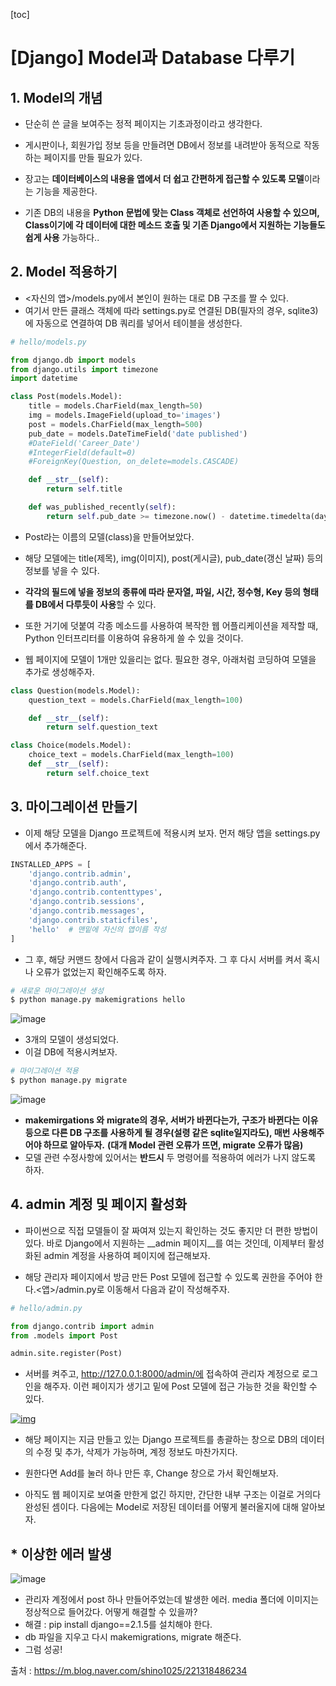 [toc]

# [Django] Model과 Database 다루기

## 1. Model의 개념

- 단순히 쓴 글을 보여주는 정적 페이지는 기초과정이라고 생각한다. 

- 게시판이나, 회원가입 정보 등을 만들려면 DB에서 정보를 내려받아 동적으로 작동하는 페이지를 만들 필요가 있다.

- 장고는 **데이터베이스의 내용을 앱에서 더 쉽고 간편하게 접근할 수 있도록 모델**이라는 기능을 제공한다.
- 기존 DB의 내용을 **Python 문법에 맞는 Class 객체로 선언하여 사용할 수 있으며, Class이기에 각 데이터에 대한 메소드 호출 및 기존 Django에서 지원하는 기능들도 쉽게 사용** 가능하다..

## 2. Model 적용하기

- <자신의 앱>/models.py에서 본인이 원하는 대로 DB 구조를 짤 수 있다. 
- 여기서 만든 클래스 객체에 따라 settings.py로 연결된 DB(필자의 경우, sqlite3)에 자동으로 연결하여 DB 쿼리를 넣어서 테이블을 생성한다.

```python
# hello/models.py

from django.db import models
from django.utils import timezone
import datetime

class Post(models.Model):
    title = models.CharField(max_length=50)
    img = models.ImageField(upload_to='images')
    post = models.CharField(max_length=500)
    pub_date = models.DateTimeField('date published')
    #DateField('Career_Date')
    #IntegerField(default=0) 
    #ForeignKey(Question, on_delete=models.CASCADE)

    def __str__(self):
    	return self.title

    def was_published_recently(self):
        return self.pub_date >= timezone.now() - datetime.timedelta(days=1)
```

- Post라는 이름의 모델(class)을 만들어보았다. 
- 해당 모델에는 title(제목), img(이미지), post(게시글), pub_date(갱신 날짜) 등의 정보를 넣을 수 있다.
- **각각의 필드에 넣을 정보의 종류에 따라 문자열, 파일, 시간, 정수형, Key 등의 형태를 DB에서 다루듯이 사용**할 수 있다.

- 또한 거기에 덧붙여 각종 메소드를 사용하여 복작한 웹 어플리케이션을 제작할 때, Python 인터프리터를 이용하여 유용하게 쓸 수 있을 것이다. 

- 웹 페이지에 모델이 1개만 있을리는 없다. 필요한 경우, 아래처럼 코딩하여 모델을 추가로 생성해주자.

```python
class Question(models.Model):
    question_text = models.CharField(max_length=100)

    def __str__(self):
        return self.question_text

class Choice(models.Model):
    choice_text = models.CharField(max_length=100)
    def __str__(self):
        return self.choice_text
```

## 3. 마이그레이션 만들기

- 이제 해당 모델을 Django 프로젝트에 적용시켜 보자. 먼저 해당 앱을 settings.py에서 추가해준다.

```python
INSTALLED_APPS = [
    'django.contrib.admin',
    'django.contrib.auth',
    'django.contrib.contenttypes',
    'django.contrib.sessions',
    'django.contrib.messages',
    'django.contrib.staticfiles',
    'hello'  # 맨밑에 자신의 앱이름 작성
]
```

- 그 후, 해당 커맨드 창에서 다음과 같이 실행시켜주자. 그 후 다시 서버를 켜서 혹시나 오류가 없었는지 확인해주도록 하자.

```bash
# 새로운 마이그레이션 생성
$ python manage.py makemigrations hello
```

![image](https://user-images.githubusercontent.com/26649731/75756327-d2f33d80-5d73-11ea-83c2-5e06d8689f59.png)

- 3개의 모델이 생성되었다.
- 이걸 DB에 적용시켜보자.

```bash
# 마이그레이션 적용
$ python manage.py migrate
```

![image](https://user-images.githubusercontent.com/26649731/75756496-18b00600-5d74-11ea-84fc-8185749a08e9.png)

- **makemirgations 와** **migrate의 경우, 서버가 바뀐다는가, 구조가 바뀐다는 이유 등으로 다른 DB 구조를 사용하게 될 경우(설령 같은 sqlite일지라도), 매번 사용해주어야 하므로 알아두자.**
  **(대개 Model 관련 오류가 뜨면, migrate 오류가 많음)**
- 모델 관련 수정사항에 있어서는 __반드시__ 두 명령어를 적용하여 에러가 나지 않도록 하자.

## 4. admin 계정 및 페이지 활성화

- 파이썬으로 직접 모델들이 잘 짜여져 있는지 확인하는 것도 좋지만 더 편한 방법이 있다. 바로 Django에서 지원하는 __admin 페이지__를 여는 것인데, 이제부터 활성화된 admin 계정을 사용하여 페이지에 접근해보자.


- 해당 관리자 페이지에서 방금 만든 Post 모델에 접근할 수 있도록 권한을 주어야 한다.<앱>/admin.py로 이동해서 다음과 같이 작성해주자.

```python
# hello/admin.py

from django.contrib import admin
from .models import Post

admin.site.register(Post)
```

- 서버를 켜주고, http://127.0.0.1:8000/admin/에 접속하여 관리자 계정으로 로그인을 해주자. 이런 페이지가 생기고 밑에 Post 모델에 접근 가능한 것을 확인할 수 있다.

[![img](https://mblogthumb-phinf.pstatic.net/MjAxODA3MTNfMTAy/MDAxNTMxNDcwNTA4NDAw.jEowb3BxvtRVy9GVYji99hxtzdtgo2xobADt2wHXCLMg.jFrqsSAoMOKlPS_4Diq5cMfHrtULw3lq6SMBn8J20nwg.PNG.shino1025/image.png?type=w800)](https://m.blog.naver.com/shino1025/221318486234#)

- 해당 페이지는 지금 만들고 있는 Django 프로젝트를 총괄하는 창으로 DB의 데이터의 수정 및 추가, 삭제가 가능하며, 계정 정보도 마찬가지다. 
- 원한다면 Add를 눌러 하나 만든 후, Change 창으로 가서 확인해보자.

- 아직도 웹 페이지로 보여줄 만한게 없긴 하지만, 간단한 내부 구조는 이걸로 거의다 완성된 셈이다. 다음에는 Model로 저장된 데이터를 어떻게 불러올지에 대해 알아보자.



## * 이상한 에러 발생

![image](https://user-images.githubusercontent.com/26649731/75757008-eb178c80-5d74-11ea-9455-e04fde31b8c3.png)

- 관리자 계정에서 post 하나 만들어주었는데 발생한 에러.
  media 폴더에 이미지는 정상적으로 들어갔다.
  어떻게 해결할 수 있을까?
- 해결 : pip install django==2.1.5를 설치해야 한다.
- db 파일을 지우고 다시 makemigrations, migrate 해준다.
- 그럼 성공!



출처 : https://m.blog.naver.com/shino1025/221318486234

